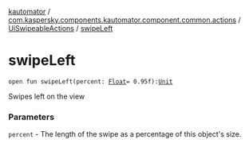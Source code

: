 [kautomator](../../index.md) / [com.kaspersky.components.kautomator.component.common.actions](../index.md) / [UiSwipeableActions](index.md) / [swipeLeft](./swipe-left.md)

# swipeLeft

`open fun swipeLeft(percent: `[`Float`](https://kotlinlang.org/api/latest/jvm/stdlib/kotlin/-float/index.html)` = 0.95f): `[`Unit`](https://kotlinlang.org/api/latest/jvm/stdlib/kotlin/-unit/index.html)

Swipes left on the view

### Parameters

`percent` - The length of the swipe as a percentage of this object's size.